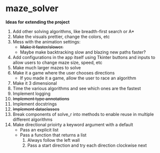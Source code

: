 # maze_solver

**Ideas for extending the project**
1.  Add other solving algorithms, like breadth-first search or A*
2.  Make the visuals prettier, change the colors, etc
3.  Mess with the animation settings:
    - ~~Make it faster/slower.~~ 
    - Maybe make backtracking slow and blazing new paths faster?
4.  Add configurations in the app itself using Tkinter buttons and inputs to allow users to change maze size, speed, etc
5.  Make much larger mazes to solve
6.  Make it a game where the user chooses directions
    - If you made it a game, allow the user to race an algorithm
7.  Make it 3 dimensional
8.  Time the various algorithms and see which ones are the fastest
9.  Implement logging
10. ~~Implement type annotations~~
11. Implement docstrings
12. ~~Implement dataclasses~~
13. Break components of solve_r into methods to enable reuse in multiple different algorithms
14. Make directional prioirty a keyword argument with a default
    - Pass an explicit list
    - Pass a function that returns a list
        1. Always follow the left wall
        2. Pass a start direction and try each direction clockwise next
